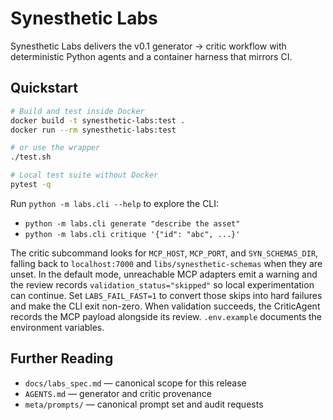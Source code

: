# Synesthetic Labs

Synesthetic Labs delivers the v0.1 generator → critic workflow with deterministic Python agents and a container harness that mirrors CI.

## Quickstart

```bash
# Build and test inside Docker
docker build -t synesthetic-labs:test .
docker run --rm synesthetic-labs:test

# or use the wrapper
./test.sh

# Local test suite without Docker
pytest -q
```

Run `python -m labs.cli --help` to explore the CLI:

* `python -m labs.cli generate "describe the asset"`
* `python -m labs.cli critique '{"id": "abc", ...}'`

The critic subcommand looks for `MCP_HOST`, `MCP_PORT`, and `SYN_SCHEMAS_DIR`,
falling back to `localhost:7000` and `libs/synesthetic-schemas` when they are
unset. In the default mode, unreachable MCP adapters emit a warning and the
review records `validation_status="skipped"` so local experimentation can
continue. Set `LABS_FAIL_FAST=1` to convert those skips into hard failures and
make the CLI exit non-zero. When validation succeeds, the CriticAgent records
the MCP payload alongside its review. `.env.example` documents the environment
variables.

## Further Reading

* `docs/labs_spec.md` — canonical scope for this release
* `AGENTS.md` — generator and critic provenance
* `meta/prompts/` — canonical prompt set and audit requests
